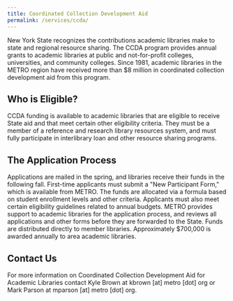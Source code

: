 ```yaml
---
title: Coordinated Collection Development Aid
permalink: /services/ccda/
---
```

New York State recognizes the contributions academic libraries make to state and regional resource sharing. The CCDA program provides annual grants to academic libraries at public and not-for-profit colleges, universities, and community colleges. Since 1981, academic libraries in the METRO region have received more than $8 million in coordinated collection development aid from this program.
 
## Who is Eligible?
CCDA funding is available to academic libraries that are eligible to receive State aid and that meet certain other eligibility criteria. They must be a member of a reference and research library resources system, and must fully participate in interlibrary loan and other resource sharing programs.
 
## The Application Process
Applications are mailed in the spring, and libraries receive their funds in the following fall. First-time applicants must submit a "New Participant Form," which is available from METRO.
The funds are allocated via a formula based on student enrollment levels and other criteria. Applicants must also meet certain eligibility guidelines related to annual budgets. METRO provides support to academic libraries for the application process, and reviews all applications and other forms before they are forwarded to the State. Funds are distributed directly to member libraries. Approximately $700,000 is awarded annually to area academic libraries.

## Contact Us
For more information on Coordinated Collection Development Aid for Academic Libraries contact Kyle Brown at kbrown [at] metro [dot] org or Mark Parson at mparson [at] metro [dot] org.
